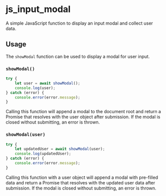 # js_input_modal

A simple JavaScript function to display an input modal and collect user data.

## Usage

The `showModal` function can be used to display a modal for user input.

### `showModal()`

```javascript
try {
    let user = await showModal();
    console.log(user);
} catch (error) {
    console.error(error.message);
}
```
Calling this function will append a modal to the document root and return a Promise that resolves with the user object after submission. If the modal is closed without submitting, an error is thrown.

### `showModal(user)`

```javascript
try {
    let updatedUser = await showModal(user);
    console.log(updatedUser);
} catch (error) {
    console.error(error.message);
}
```
Calling this function with a user object will append a modal with pre-filled data and return a Promise that resolves with the updated user data after submission. If the modal is closed without submitting, an error is thrown.



